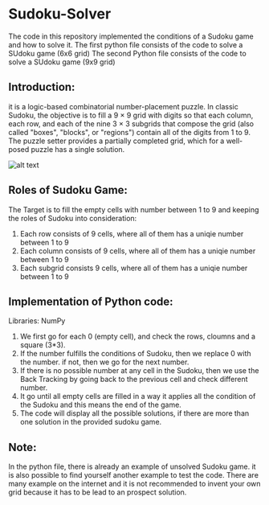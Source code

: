 # Sudoku-Solver
The code in this repository implemented the conditions of a Sudoku game and how to solve it.
The first python file consists of the code to solve a SUdoku game (6x6 grid)
The second Python file consists of the code to solve a SUdoku game (9x9 grid)

## Introduction:
it is a logic-based combinatorial number-placement puzzle. In classic Sudoku, the objective is to fill a 9 × 9 grid with digits so that each column, each row, and each of the nine 3 × 3 subgrids that compose the grid (also called "boxes", "blocks", or "regions") contain all of the digits from 1 to 9. The puzzle setter provides a partially completed grid, which for a well-posed puzzle has a single solution.

![alt text](https://static.techspot.com/images2/downloads/topdownload/2019/09/2019-09-19-ts3_thumbs-15a.png)

## Roles of Sudoku Game:
The Target is to fill the empty cells with number between 1 to 9 and keeping the roles of Sudoku into consideration:
  1. Each row consists of 9 cells, where all of them has a uniqie number between 1 to 9
  2. Each column consists of 9 cells, where all of them has a uniqie number between 1 to 9
  3. Each subgrid consists 9 cells, where all of them has a uniqie number between 1 to 9

## Implementation of Python code:
Libraries: NumPy

1. We first go for each 0 (empty cell), and check the rows, cloumns and a square (3*3).
2. If the number fulfills the conditions of Sudoku, then we replace 0 with the number. if not, then we go for the next number.
3. If there is no possible number at any cell in the Sudoku, then we use the Back Tracking by going back to the previous cell and check different number.
4. It go until all empty cells are filled in a way it applies all the condition of the Sudoku and this means the end of the game.
5. The code will display all the possible solutions, if there are more than one solution in the provided sudoku game.

## Note:
In the python file, there is already an example of unsolved Sudoku game. it is also possible to find yourself another example to test the code.
There are many example on the internet and it is not recommended to invent your own grid because it has to be lead to an prospect solution.
